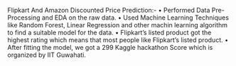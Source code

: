 Flipkart And Amazon Discounted Price Prediction:-
•	Performed Data Pre-Processing and EDA on the raw data.
•	Used Machine Learning Techniques like Random Forest, Linear Regression and other machin learning algorithm to find a suitable model for the data.
•	Flipkart’s listed product got the highest rating which means that most people like Flipkart’s listed product.
•	After fitting the model, we got a 299 Kaggle hackathon Score which is organized by IIT Guwahati.
